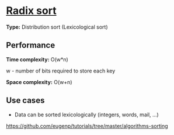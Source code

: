# [Radix sort​](https://en.wikipedia.org/wiki/Radix_sort)

**Type:** Distribution sort (Lexicological sort)

## Performance

**Time complexity:** O(w*n)

w - number of bits required to store each key

**Space complexity:** O(w+n)

## Use cases

- Data can be sorted lexicologically (integers, words, mail, ...)

https://github.com/eugenp/tutorials/tree/master/algorithms-sorting